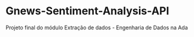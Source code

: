 # Gnews-Sentiment-Analysis-API
Projeto final do módulo Extração de dados - Engenharia de Dados na Ada 
